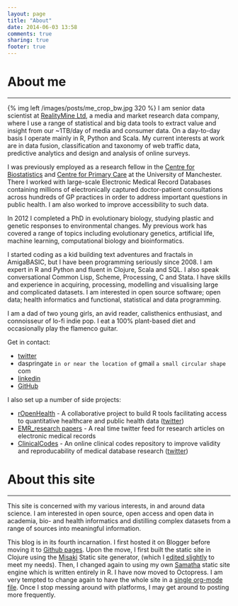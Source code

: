 ```yaml
---
layout: page
title: "About"
date: 2014-06-03 13:58
comments: true
sharing: true
footer: true
---
```


# About me
-----------------------

{% img left /images/posts/me_crop_bw.jpg 320  %}
I am senior data scientist at [RealityMine Ltd](http://www.realitymine.com), a media and market research data company, where I use a range of statistical and big data tools to extract value and insight from our ~1TB/day of media and consumer data. On a day-to-day basis I operate mainly in R, Python and Scala. My current interests at work are in data fusion, classification and taxonomy of web traffic data, predictive analytics and design and analysis of online surveys.

I was previously  employed as a  research fellow in the [Centre for Biostatistics](http://www.population-health.manchester.ac.uk/biostatistics/) and [Centre for Primary Care](http://www.medicine.manchester.ac.uk/primarycare/) at the University of Manchester.  There I worked with large-scale Electronic Medical Record Databases containing millions of electronically captured doctor-patient consultations across hundreds of GP practices in order to address important questions in public health.  I am also worked to improve accessibility to such data.

In 2012 I completed a PhD in evolutionary biology, studying plastic and genetic responses to environmental changes. My previous work has covered a range of topics including evolutionary genetics, artificial life, machine learning, computational biology and bioinformatics.

I started coding as a kid building text adventures and fractals in AmigaBASIC, but I have been programming seriously since 2008. I am expert in R and Python and fluent in Clojure, Scala and SQL. I also speak conversational Common Lisp, Scheme, Processing, C  and Stata. I have skills and experience in acquiring, processing, modelling and visualising large and complicated datasets. I am interested in open source software; open data; health informatics and functional, statistical and data programming.

I am a dad of two young girls, an avid reader, calisthenics enthusiast, and connoisseur of lo-fi indie pop. I eat a 100% plant-based diet and occasionally play the flamenco guitar.

Get in contact:

* [twitter](http://twitter.com/datajujitsu)
* daspringate `in or near the location of`  gmail  `a small circular shape` com
* [linkedin](https://www.linkedin.com/in/daspringate)
* [GitHub](https://github.com/DASpringate)

I also set up a number of side projects:

* [rOpenHealth](https://github.com/rOpenHealth) - A collaborative project to build R tools facilitating access to quantitative healthcare and public health data ([twitter](http://twitter.com/ropenhealth))
* [EMR_research papers](https://twitter.com/EMR_research) - A real time twitter feed for research articles on electronic medical records
* [ClinicalCodes](http://www.clinicalcodes.org) - An online clinical codes repository to improve validity and reproducability of medical database research ([twitter](http://twitter.com/medcodes)) 


# About this site
-----------------------

This site is concerned with my various interests, in and around data science.  I am interested in open source, open access and open data in academia, bio- and health informatics and distilling complex datasets from a range of sources into meaningful information.

This blog is in its fourth incarnation.  I first hosted it on Blogger before moving it to [Github pages](http://pages.github.com/). Upon the move, I first built the static site in Clojure using the [Misaki](http://github.com/liquidz/misaki) Static site generator, (which I [edited slightly](http://github.com/DASpringate/misaki) to meet my needs).  Then, I changed again to using my own [Samatha](https://github.com/DASpringate/samatha) static site engine which is written entirely in R.  I have now moved to Octopress. I am very tempted to change again to have the whole site in a [single org-mode file](http://endlessparentheses.com/how-i-blog-one-year-of-posts-in-a-single-org-file.html).  Once I stop messing around with platforms, I may get around to posting more frequently. 


